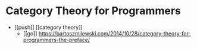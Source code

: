 # Category Theory for Programmers

- [[push]] [[category theory]]
  - [[go]] https://bartoszmilewski.com/2014/10/28/category-theory-for-programmers-the-preface/


